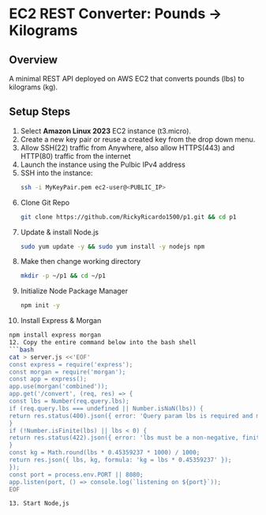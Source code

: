 # EC2 REST Converter: Pounds → Kilograms

## Overview
A minimal REST API deployed on AWS EC2 that converts pounds (lbs) to kilograms (kg).

## Setup Steps
1. Select **Amazon Linux 2023** EC2 instance (t3.micro).
2. Create a new key pair or reuse a created key from the drop down menu.
3. Allow SSH(22) traffic from Anywhere, also allow HTTPS(443) and HTTP(80) traffic from the internet
4. Launch the instance using the Pulbic IPv4 address
5. SSH into the instance:
   ```bash
   ssh -i MyKeyPair.pem ec2-user@<PUBLIC_IP>
6. Clone Git Repo
   ```bash
   git clone https://github.com/RickyRicardo1500/p1.git && cd p1
7. Update & install Node.js
   ```bash
   sudo yum update -y && sudo yum install -y nodejs npm
8. Make then change working directory
   ```bash
   mkdir -p ~/p1 && cd ~/p1
9. Initialize Node Package Manager
   ```bash
   npm init -y
10. Install Express & Morgan
   ```bash
   npm install express morgan
12. Copy the entire command below into the bash shell
   ```bash
   cat > server.js <<'EOF'
   const express = require('express');
   const morgan = require('morgan');
   const app = express();
   app.use(morgan('combined'));
   app.get('/convert', (req, res) => {
   const lbs = Number(req.query.lbs);
   if (req.query.lbs === undefined || Number.isNaN(lbs)) {
   return res.status(400).json({ error: 'Query param lbs is required and must be a number' });
   }
   if (!Number.isFinite(lbs) || lbs < 0) {
   return res.status(422).json({ error: 'lbs must be a non-negative, finite number' });
   }
   const kg = Math.round(lbs * 0.45359237 * 1000) / 1000;
   return res.json({ lbs, kg, formula: 'kg = lbs * 0.45359237' });
   });
   const port = process.env.PORT || 8080;
   app.listen(port, () => console.log(`listening on ${port}`));
   EOF

13. Start Node,js

   


